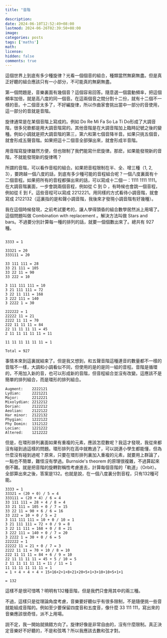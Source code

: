 ```yaml
---
title: "音階"
description: 
date: 2024-06-10T12:52:49+08:00
lastmod: 2024-06-26T02:39:50+08:00
image: 
categories: posts
tags: ['maths']
math: 
license: 
hidden: false
comments: true
---
```


這個世界上到底有多少種旋律？光看一個個音的組合，種類當然無窮無盡。但是真正好聽的組合應該只有一小部分，不可能真的無窮無盡。

第一個問題是，音樂裏面有幾個音？這個容易回答。隨意選一個震動頻率，把這個頻率加倍，就是高八度的同一個音。在這兩個音之間分割十二份，就有十二個不一樣的音。十二個音太多了，不好編旋律，所以作曲家會挑出當中一部分的音使用，這一部分的音就是音階。

旋律通常是在某個音階上寫成的。例如 Do Re Mi Fa So La Ti Do形成了大調音階，很多兒歌都是用大調音階寫的。其他音階是在大調音階加上臨時記號之後的變種。例如小調就是把大調音階的第三，第六和第七個音降半音。如果只挑五個音，就會形成五聲音階。如果把這十二個音全部彈出來，就會形成半音階。

用音階寫旋律雖然方便，但也限制了我們能寫什麽旋律。那麽，如果能發現新的音階，不就能發現新的旋律嗎？

所謂的音階，可以看作音程的組合。如果把音程限制在半、全、增三種（1, 2, 3），要跨越一個八度的話，到底有多少種可能的音程組合呢？一個八度裏面有十二個音程。如果把所有的音程都彈出來的話，可以寫成十二個一：1111 1111 1111。在大調音階裏面，一步會跳兩個音程，例如從 C 到 D ，有時候也會跳一個音程，例如從 E 到 F。這些音程可以寫成 2212221。用同樣的方式看待小調音階，就會寫成 2122132（這裏指的是和聲小調音階，我後來才發現小調音階有好幾種）。

我在這個時候發現，之前考試要考的，讓人學得頭昏的組合數學居然派上用場了。這個問題叫做 Combination with replacement 。解決方法叫做 Stars and bars。不過要分別計算每一種的排列的話，就要一個個數出來了。總共有 927 種。
```

3333 = 1

33321 = 20
333111 = 20

33 111 111 = 28
33 21 111 = 105
33 22 11 = 90
33 222 = 10

3 111 111 111 = 10
3 21 111 111 = 72
3 22 11 111 = 168
3 222 111 = 140
3 2222 1 = 30

222222 = 1
22222 11 = 21
2222 11 11 = 70
222 11 11 11 = 84
22 11 11 11 11 = 45
2 11 11 11 11 11 = 11

11 11 11 11 11 11 = 1

Total = 927

```

事情本來到這裏就結束了。但是我又想到，和五聲音階這種連音的數量都不一樣的音階不一樣，大調和小調看似不同，但使用的是的是同一組的音程。音階是循環的，不用加入新的音，也可以形成新的音階，但音程組合並沒有改變。這應該不是簡單的排列組合，而是環形的排列組合。

```
Augment:    2222121
Lydian:     2221221
Major:      2212221
Mixolydian: 2212212 
Dorian:     2122212 
Aeolian:    2122122
Har minor:  2122132
Phygian:    1222122
Phy Domin:  1312122
Locian:     1221222
Altered:    1212222
```

但是，在環形排列裏面如果有重複的元素，應該怎麼數呢？我這才發現，我從來都沒有碰到過這樣的問題。環形排列在高中就教過了，可以説連小學生都能懂，但為什麼沒有碰到過呢？原來，只要在環形排列裏加入重複的元素，就要用上群論了，一點也不簡單，難怪沒有學過。Burnside's theorem 的原理很複雜，不過算起來倒不難。就是把音階的旋轉對稱性考慮進去，計算每個音階的「軌道」（Orbit）。全部算出來之後，答案是132。也就是說，在一個八度裏分割音程，只有132種可能。

```
3333 = 1
33321 = (20 + 0) / 5 = 4
333111 = (20 + 4) / 6 = 4
33 111 111 = 28 + 4 / 8 = 4
33 21 111 = 105 + 0 / 7 = 15 
33 22 11 = 90 + 6 / 6 = 16
33 222 = 10 + 0 / 5 = 2
3 111 111 111 = 10 + 0 / 10 = 1
3 21 111 111 = 72 + 0 / 9 = 8 
3 22 11 111 = 168 + 0 / 8 = 21
3 222 111 = 140 + 0 / 7 = 20
3 2222 1 = 30 + 0 / 6 = 5
222222 = 1
22222 11 = 21 + 0 / 7 = 3
2222 11 11 = 70 + 10 / 8 = 10
222 11 11 11 = 84 + 6 / 9 = 10
22 11 11 11 11 = 45 + 5 / 10 = 5
2 11 11 11 11 11 = 11 / 11 = 1
11 11 11 11 11 11 = 1
= 1 + 4 + 4 + 4 + 15+16+2+1+8+21+20+5+1+3+10+10+5+1+1

= 132
```

這樣不是很可惜嗎？明明有132種音階，但是我們只會用其中的兩三種。

不過，這樣只是從理論角度考慮，音樂要好聽似乎有很多限制，不是隨便挑一些音就能組成音階的。例如至少要保留四度音和五度音，像什麼 33 111 111，寫出來的音樂應該很奇怪，派不上用場。

説不定，我一開始就搞錯方向了。旋律好像是非常自由的，沒有什麼限制。真正決定音樂好不好聽的，不是和弦嗎？所以我應該去數和弦才對。


